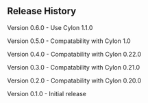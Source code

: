 ## Release History

Version 0.6.0 - Use Cylon 1.1.0

Version 0.5.0 - Compatability with Cylon 1.0

Version 0.4.0 - Compatability with Cylon 0.22.0

Version 0.3.0 - Compatability with Cylon 0.21.0

Version 0.2.0 - Compatability with Cylon 0.20.0

Version 0.1.0 - Initial release
